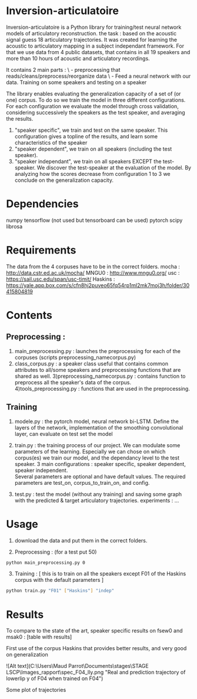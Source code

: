 # Inversion-articulatoire

Inversion-articulatoire is a Python library for training/test neural network models of articulatory reconstruction.
the task : based on the acoustic signal guess 18 articulatory trajectories. 
It was created for learning the acoustic to articulatory mapping in a subject independant framework.
For that we use data from 4 public datasets, that contains in all 19 speakers and more than 10 hours of acoustic and articulatory recordings.

It contains 2 main parts :  \\
	- preprocessing that reads/cleans/preprocess/reorganize data \\
	- Feed a neural network with our data. Training  on some speakers and testing on a speaker

The library enables evaluating the generalization capacity of a set of (or one) corpus.
 To do so we train the model in three different configurations. 
 For each configuration we evaluate the model through cross validation, considering successively the speakers as the test speaker, and averaging the results.
 1) "speaker specific", we train and test on the same speaker. This configuration gives a topline of the results, and learn some characteristics of the speaker
 2) "speaker dependent", we train on all speakers (including the test speaker). 
 3) "speaker independant", we train on all speakers EXCEPT the test-speaker. We discover the test-speaker at the evaluation of the model. 
 By analyzing how the scores decrease from configuration 1 to 3 we conclude on the generalization capacity.

# Dependencies
numpy
tensorflow (not used but tensorboard can be used)
pytorch
scipy
librosa

# Requirements
The data from the 4 corpuses have to be in the correct folders.
mocha : http://data.cstr.ed.ac.uk/mocha/
MNGU0 : http://www.mngu0.org/
usc : https://sail.usc.edu/span/usc-timit/
Haskins : https://yale.app.box.com/s/cfn8hj2puveo65fq54rp1ml2mk7moj3h/folder/30415804819



# Contents

## Preprocessing :
1) main_preprocessing.py : launches the preprocessing for each of the corpuses (scripts preprocessing_namecorpus.py)
2) class_corpus.py : a speaker class useful that contains common attributes to all/some speakers and preprocessing functions that are shared as well.
3)preprocessing_namecorpus.py : contains function to preprocess all the speaker's data of the corpus.
4)tools_preprocessing.py : functions that are used in the preprocessing. 

## Training 
1) modele.py : the pytorch model, neural network bi-LSTM. Define the layers of the network, implementation of the smoothing convolutional layer, can evaluate on test set the model

2) train.py : the training process of our project. We can modulate some parameters of the learning. Especially we can chose on which corpus(es) we train our model, and the dependancy level to the test speaker.
3 main configurations : speaker specific, speaker dependent, speaker independent.  
Several parameters are optional and have default values. The required parameters are test_on, corpus_to_train_on, and config.

3) test.py : test the model (without any training) and saving some graph with the predicted & target articulatory trajectories.
experiments : ...


# Usage
1) download the data and put them in the correct folders.

2) Preprocessing : (for a test put 50)
```bash
python main_preprocessing.py 0 
```

3) Training :   [ this is to train on all the speakers except F01 of the Haskins corpus with the default parameters ]
```bash
python train.py "F01" ["Haskins"] "indep"  
```

# Results 
To compare to the state of the art, speaker specific results on fsew0 and msak0 :
[table with results]

First use of the corpus Haskins that provides better results, and very good on generalization 

![Alt text](C:\Users\Maud Parrot\Documents\stages\STAGE LSCP\Images_rapport\spec_F04_lly.png "Real and prediction trajectory of lowerlip y of F04 when trained on F04")



Some plot of trajectories



